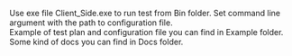 Use exe file Client_Side.exe to run test from Bin folder. Set command line argument with the path to configuration file.<br>
Example of test plan and configuration file you can find in Example folder.<br>
Some kind of docs you can find in Docs folder.
